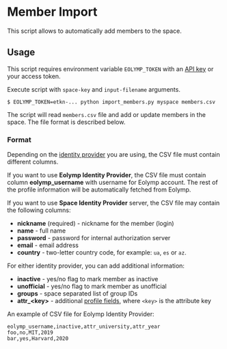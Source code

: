 # Member Import

This script allows to automatically add members to the space.

## Usage

This script requires environment variable `EOLYMP_TOKEN` with an [API key](https://developer.eolymp.com/) or your access token.

Execute script with `space-key` and `input-filename` arguments.

```shell
$ EOLYMP_TOKEN=etkn-... python import_members.py myspace members.csv
```

The script will read `members.csv` file and add or update members in the space. The file format is described below.

### Format

Depending on the [identity provider](https://support.eolymp.com/coaching/members/identity-provider) you are using, the CSV file must contain different columns.

If you want to use **Eolymp Identity Provider**, the CSV file must contain column **eolymp_username** with username for Eolymp account. The rest of the profile information will be automatically fetched from Eolymp.

If you want to use **Space Identity Provider** server, the CSV file may contain the following columns:

- **nickname** (required) - nickname for the member (login)  
- **name** - full name
- **password** - password for internal authorization server
- **email** - email address
- **country** - two-letter country code, for example: `ua`, `es` or `az`.

For either identity provider, you can add additional information:

- **inactive** - yes/no flag to mark member as inactive
- **unofficial** - yes/no flag to mark member as unofficial
- **groups** - space separated list of group IDs
- **attr_\<key\>** - additional [profile fields](https://support.eolymp.com/coaching/members/configure-profile), where `<key>` is the attribute key 

An example of CSV file for Eolymp Identity Provider:

```csv
eolymp_username,inactive,attr_university,attr_year
foo,no,MIT,2019
bar,yes,Harvard,2020
```


